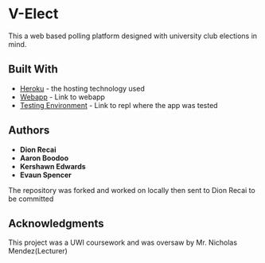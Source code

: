 # V-Elect

This a web based polling platform designed with university club elections in mind.

## Built With

* [Heroku](https://www.heroku.com/) - the hosting technology used
* [Webapp](https://enigmatic-basin-07183.herokuapp.com/) - Link to webapp
* [Testing Environment](https://votingtest--dijereo.repl.co/) - Link to repl where the app was tested

## Authors

* **Dion Recai**  
* **Aaron Boodoo** 
* **Kershawn Edwards**
* **Evaun Spencer** 

The repository was forked and worked on locally then sent to Dion Recai to be committed

## Acknowledgments

This project was a UWI coursework and was oversaw by Mr. Nicholas Mendez(Lecturer)

